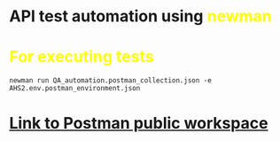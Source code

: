 # API test automation using <span style="color:yellow">newman</span>

# <span style="color:yellow">For executing tests</span>
    newman run QA_automation.postman_collection.json -e AHS2.env.postman_environment.json

# [Link to Postman public workspace](https://www.postman.com/akvelonhr/workspace/ahs-api)